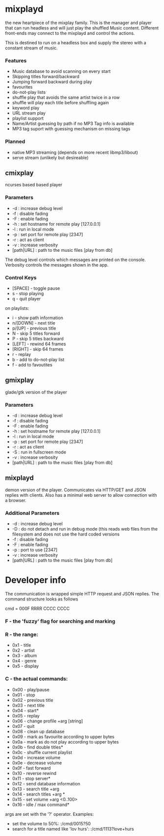 # mixplayd
the new heartpiece of the mixplay family. This is the manager and player that can run headless and will just play the shuffled Music content. Different front-ends may connect to the mixplayd and control the actions.

This is destined to run on a headless box and supply the stereo with a constant stream of music.

### Features
* Music database to avoid scanning on every start
* Skipping titles forward/backward
* Jumping forward backward during play
* favourites
* do-not-play lists
* shuffle play that avoids the same artist twice in a row
* shuffle will play each title before shuffling again
* keyword play
* URL stream play
* playlist support
* Name/Artist guessing by path if no MP3 Tag info is available
* MP3 tag suport with guessing mechanism on missing tags

### Planned
* native MP3 streaming (depends on more recent libmp3/libout)
* serve stream (unlikely but desireable)

## cmixplay
ncurses based based player

### Parameters
* -d         : increase debug level
* -f         : disable fading
* -F         : enable fading
* -h <host>  : set hostname for remote play [127.0.0.1]
* -l         : run in local mode
* -p <port>  : set port for remote play [2347]
* -r         : act as client
* -v         : increase verbosity
* [path|URL] : path to the music files [play from db]

The debug level controls which messages are printed on the console. 
Verbosity controls the messages shown in the app.

### Control Keys
* [SPACE] - toggle pause
* s - stop playing
* q - quit player

on playlists:
* i - show path information
* n/[DOWN] - next title
* p/[UP] - previous title
* N - skip 5 titles forward
* P - skip 5 titles backward
* [LEFT] - rewind 64 frames
* [RIGHT] - skip 64 frames
* r - replay
* b - add to do-not-play list
* f - add to favoutites

## gmixplay
glade/gtk version of the player

### Parameters
* -d         : increase debug level
* -f         : disable fading
* -F         : enable fading
* -h <host>  : set hostname for remote play [127.0.0.1]
* -l         : run in local mode
* -p <port>  : set port for remote play [2347]
* -r         : act as client
* -S         : run in fullscreen mode
* -v         : increase verbosity
* [path|URL] : path to the music files [play from db]

## mixplayd
demon version of the player. Communicates via HTTP/GET and JSON replies with 
clients. Also has a minimal web server to allow connection with a browser.

### Additional Parameters
* -d         : increase debug level
* -D	     : do not detach and run in debug mode (this reads web files from the filesystem and does not use the hard coded versions
* -f         : disable fading
* -F         : enable fading
* -p		 : port to use [2347]
* -v         : increase verbosity
* [path|URL] : path to the music files [play from db]

# Developer info
The communication is wrapped simple HTTP request and JSON replies. The command structure looks as follows

cmd = 000F RRRR CCCC CCCC

### F - the 'fuzzy' flag for searching and marking

### R -  the range:
* 0x1 - title
* 0x2 - artist
* 0x3 - album
* 0x4 - genre
* 0x5 - display
	
### C - the actual commands:
* 0x00 - play/pause
* 0x01 - stop
* 0x02 - previous title
* 0x03 - next title
* 0x04 - start*
* 0x05 - replay
* 0x06 - change profile +arg [string]
* 0x07 - quit
* 0x08 - clean up database
* 0x09 - mark as favourite according to upper bytes
* 0x0a - mark as do not play according to upper bytes
* 0x0b - find double titles*
* 0x0c - shuffle current playlist
* 0x0d - increase volume
* 0x0e - decrease volume
* 0x0f - fast forward
* 0x10 - reverse rewind
* 0x11 - stop server*
* 0x12 - send database information
* 0x13 - search title +arg <string>
* 0x14 - search titles +arg <string>*
* 0x15 - set volume +arg <0..100>
* 0x16 - idle / max command*

args are set with the '?' operator. 
Examples: 
* set the volume to 50%: <server>:<port>/cmd/0015?50
* search for a title named like 'lov hurs': <server>:<port>/cmd/1113?love+hurs



